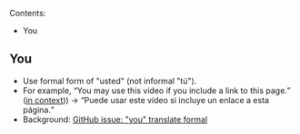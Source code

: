 Contents:
* You

## You
* Use formal form of "usted" (not informal "tú").
* For example, <q>You may use this video if you include a link to this page.</q> ([in context](https://www.w3.org/WAI/videos/standards-and-benefits/#permission))) -> <q>Puede usar este vídeo si incluye un enlace a esta página.</q>
* Background: [GitHub issue: "you" translate formal](https://github.com/w3c/wai-website/issues/123)
